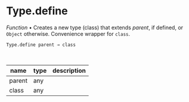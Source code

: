 # Type.define

_Function_ &bull; Creates a new type (class) that extends _parent_, if defined, or `Object` otherwise. Convenience wrapper for `class`.

<pre><code>Type.define parent &rarr; class</code></pre>
<br>

| name | type | description |
|------|------|-------------|
|parent|any||
|class|any||



